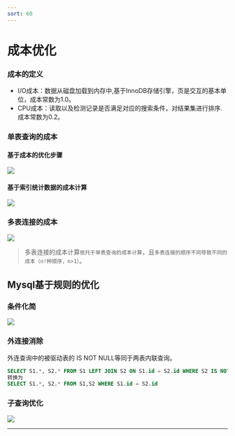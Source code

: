 ```yaml
---
sort: 60
---
```

# 成本优化

### 成本的定义

- I/O成本：数据从磁盘加载到内存中,基于InnoDB存储引擎，页是交互的基本单位，成本常数为1.0。
- CPU成本：读取以及检测记录是否满足对应的搜索条件，对结果集进行排序.成本常数为0.2。

### 单表查询的成本

#### 基于成本的优化步骤

![](https://fnos.leejay.top:9000/images/2025/01/22/1c84208e-2853-4fe2-a6f5-3096ac900597.png)

#### 基于索引统计数据的成本计算

![](https://fnos.leejay.top:9000/images/2025/01/22/8b48f1c3-a90a-4ac0-98f5-7eec30b98490.png)

### 多表连接的成本

![](https://fnos.leejay.top:9000/images/2025/01/22/681c48e2-13c4-4c8f-b4cf-ab9274375f84.png)

> 多表连接的成本计算`依托于单表查询的成本计算`，且`多表连接的顺序不同导致不同的成本（n!种顺序，n>1）`。

## Mysql基于规则的优化
### 条件化简
![](https://fnos.leejay.top:9000/images/2025/01/22/854e572f-5ce5-4950-a86a-989a3b160c66.png)

### 外连接消除
外连查询中的被驱动表的 IS NOT NULL等同于两表内联查询。
```sql
SELECT S1.*, S2.* FROM S1 LEFT JOIN S2 ON S1.id = S2.id WHERE S2 IS NOT NULL;
转换为
SELECT S1.*, S2.* FROM S1,S2 WHERE S1.id = S2.id
```

### 子查询优化 
![](https://fnos.leejay.top:9000/images/2025/01/22/222db31b-3744-4d69-bf02-186938d5e091.png)

---
